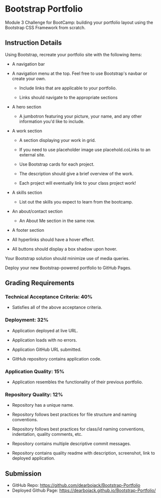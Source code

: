 # Bootstrap Portfolio
Module 3 Challenge for BootCamp: building your portfolio layout using the Bootstrap CSS Framework from scratch.

## Instruction Details

Using Bootstrap, recreate your portfolio site with the following items:

- A navigation bar

- A navigation menu at the top. Feel free to use Bootstrap's navbar or create your own.

    - Include links that are applicable to your portfolio.

    - Links should navigate to the appropriate sections

- A hero section

    - A jumbotron featuring your picture, your name, and any other information you'd like to include.
- A work section

    - A section displaying your work in grid.

    - If you need to use placeholder image use placehold.coLinks to an external site.

    - Use Bootstrap cards for each project.

    - The description should give a brief overview of the work.

    - Each project will eventually link to your class project work!

- A skills section

    - List out the skills you expect to learn from the bootcamp.
- An about/contact section

  - An About Me section in the same row.
- A footer section

- All hyperlinks should have a hover effect.

- All buttons should display a box shadow upon hover.

Your Bootstrap solution should minimize use of media queries.

Deploy your new Bootstrap-powered portfolio to GitHub Pages.

## Grading Requirements

### Technical Acceptance Criteria: 40%
- Satisfies all of the above acceptance criteria.
### Deployment: 32%
- Application deployed at live URL.

- Application loads with no errors.

- Application GitHub URL submitted.

- GitHub repository contains application code.

### Application Quality: 15%
- Application resembles the functionality of their previous portfolio.
### Repository Quality: 12%
- Repository has a unique name.

- Repository follows best practices for file structure and naming conventions.

- Repository follows best practices for class/id naming conventions, indentation, quality comments, etc.

- Repository contains multiple descriptive commit messages.

- Repository contains quality readme with description, screenshot, link to deployed application.

## Submission
- GitHub Repo: https://github.com/dearbojack/Bootstrap-Portfolio
- Deployed Github Page: https://dearbojack.github.io/Bootstrap-Portfolio/
